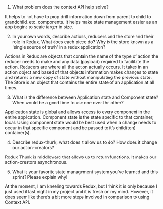 1. What problem does the context API help solve?

It helps to not have to prop drill information down from parent to child to grandchild, etc. components. It helps make state management easier as an app begins to scale larger in size. 

2. In your own words, describe actions, reducers and the store and their role in Redux. What does each piece do? Why is the store known as a 'single source of truth' in a redux application?

Actions in Redux are objects that contain the name of the type of action the reducer needs to make and any data (payload) required to facilitate the action.
Reducers are where all the action actually occurs. It takes in an action object and based of that objects information makes changes to state and returns a new copy of state without manipulating the previous state.
The Store is an object that contains the entire state of an application at all times. 

3. What is the difference between Application state and Component state? When would be a good time to use one over the other?

Application state is global and allows access to every component in the entire application. Component state is the state specific to that container, local. Using component state would be best used when a change needs to occur in that specific component and be passed to it’s child(ten) container(s).

4. Describe redux-thunk, what does it allow us to do? How does it change our action-creators?

Redux Thunk is middleware that allows us to return functions. It makes our action-creators asynchronous. 

5. What is your favorite state management system you've learned and this sprint? Please explain why!

At the moment, I am kneeling towards Redux, but I think it is only because I just used it last night in my project and it is fresh on my mind. However, it does seem like there’s a bit more steps involved in comparison to using Context API.